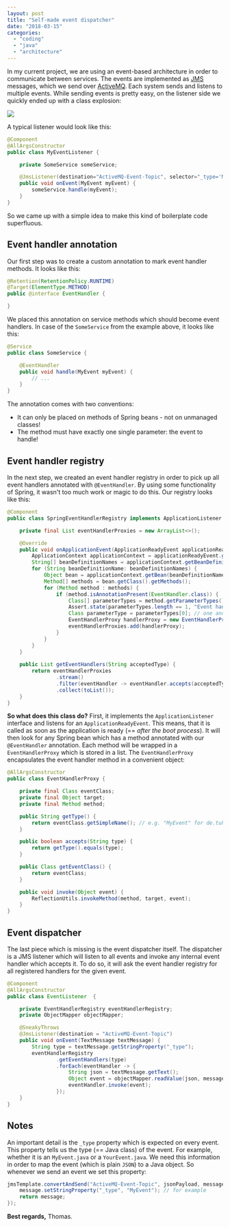 ```yaml
---
layout: post
title: "Self-made event dispatcher"
date: "2018-03-15"
categories: 
  - "coding"
  - "java"
  - "architecture"
---
```


In my current project, we are using an event-based architecture in order to communicate between services. 
The events are implemented as [JMS](https://www.baeldung.com/spring-jms) messages, which we send over [ActiveMQ](http://activemq.apache.org). 
Each system sends and listens to multiple events. 
While sending events is pretty easy, on the listener side we quickly ended up with a class explosion:

![](/images/2018/03/jms-listeners.png)

A typical listener would look like this:

```java
@Component
@AllArgsConstructor
public class MyEventListener {

    private SomeService someService;

    @JmsListener(destination="ActiveMQ-Event-Topic", selector="_type='MyEvent'")
    public void onEvent(MyEvent myEvent) {
        someService.handle(myEvent);
    }
}
```

So we came up with a simple idea to make this kind of boilerplate code superfluous.

## Event handler annotation

Our first step was to create a custom annotation to mark event handler methods. 
It looks like this:

```java
@Retention(RetentionPolicy.RUNTIME)
@Target(ElementType.METHOD)
public @interface EventHandler {

}
```

We placed this annotation on service methods which should become event handlers. 
In case of the `SomeService` from the example above, it looks like this:

```java
@Service
public class SomeService {

    @EventHandler
    public void handle(MyEvent myEvent) {
        // ...
    }
}
```

The annotation comes with two conventions:

- It can only be placed on methods of Spring beans - not on unmanaged classes!
- The method must have exactly one single parameter: the event to handle!

## Event handler registry

In the next step, we created an event handler registry in order to pick up all event handlers annotated with `@EventHandler`. 
By using some functionality of Spring, it wasn't too much work or magic to do this. 
Our registry looks like this:

```java
@Component
public class SpringEventHandlerRegistry implements ApplicationListener {

    private final List eventHandlerProxies = new ArrayList<>();

    @Override
    public void onApplicationEvent(ApplicationReadyEvent applicationReadyEvent) {
        ApplicationContext applicationContext = applicationReadyEvent.getApplicationContext();
        String[] beanDefinitionNames = applicationContext.getBeanDefinitionNames();
        for (String beanDefinitionName: beanDefinitionNames) {
            Object bean = applicationContext.getBean(beanDefinitionName);
            Method[] methods = bean.getClass().getMethods();
            for (Method method : methods) {
                if (method.isAnnotationPresent(EventHandler.class)) {
                    Class[] parameterTypes = method.getParameterTypes();
                    Assert.state(parameterTypes.length == 1, "Event handler must have exactly one parameter!");
                    Class parameterType = parameterTypes[0]; // one and only!
                    EventHandlerProxy handlerProxy = new EventHandlerProxy(parameterType, bean, method);
                    eventHandlerProxies.add(handlerProxy);
                }
            }
        }
    }
    
    public List getEventHandlers(String acceptedType) {
        return eventHandlerProxies
                .stream()
                .filter(eventHandler -> eventHandler.accepts(acceptedType))
                .collect(toList());
    }
}
```

**So what does this class do?** 
First, it implements the `ApplicationListener` interface and listens for an `ApplicationReadyEvent`. 
This means, that it is called as soon as the application is ready (== _after the boot process_). 
It will then look for any Spring bean which has a method annotated with our `@EventHandler` annotation. 
Each method will be wrapped in a `EventHandlerProxy` which is stored in a list. 
The `EventHandlerProxy` encapsulates the event handler method in a convenient object:

```java
@AllArgsConstructor
public class EventHandlerProxy {

    private final Class eventClass;
    private final Object target;
    private final Method method;

    public String getType() {
        return eventClass.getSimpleName(); // e.g. "MyEvent" for de.tuhrig.MyEvent.java
    }

    public boolean accepts(String type) {
        return getType().equals(type);
    }

    public Class getEventClass() {
        return eventClass;
    }

    public void invoke(Object event) {
        ReflectionUtils.invokeMethod(method, target, event);
    }
}
```

## Event dispatcher

The last piece which is missing is the event dispatcher itself. 
The dispatcher is a JMS listener which will listen to all events and invoke any internal event handler which accepts it. 
To do so, it will ask the event handler registry for all registered handlers for the given event.

```java
@Component
@AllArgsConstructor
public class EventListener  {

    private EventHandlerRegistry eventHandlerRegistry;
    private ObjectMapper objectMapper;

    @SneakyThrows
    @JmsListener(destination = "ActiveMQ-Event-Topic")
    public void onEvent(TextMessage textMessage) {
        String type = textMessage.getStringProperty("_type");
        eventHandlerRegistry
                .getEventHandlers(type)
                .forEach(eventHandler -> {
                    String json = textMessage.getText();
                    Object event = objectMapper.readValue(json, messageClass.getMessageClass());
                    eventHandler.invoke(event);
                });
    }
}
```

## Notes

An important detail is the `_type` property which is expected on every event. 
This property tells us the type (== Java class) of the event. 
For example, whether it is an `MyEvent.java` or a `YourEvent.java`. 
We need this information in order to map the event (which is plain `JSON`) to a Java object. 
So whenever we send an event we set this property:

```java
jmsTemplate.convertAndSend("ActiveMQ-Event-Topic", jsonPayload, message -> {
    message.setStringProperty("_type", "MyEvent"); // for example
    return message;
});
```

**Best regards,** Thomas.
